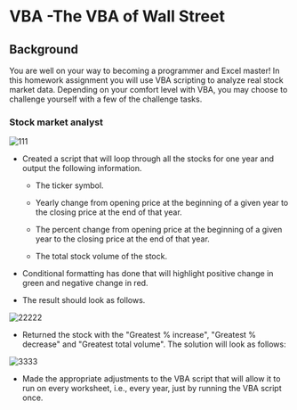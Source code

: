 # VBA -The VBA of Wall Street

## Background

You are well on your way to becoming a programmer and Excel master! In this homework assignment you will use VBA scripting to analyze real stock market data. Depending on your comfort level with VBA, you may choose to challenge yourself with a few of the challenge tasks.

### Stock market analyst

![111](https://user-images.githubusercontent.com/68926116/106816712-c6422e00-6643-11eb-8cbf-c3786e04ee6a.jpg)

* Created a script that will loop through all the stocks for one year and output the following information.

  * The ticker symbol.

  * Yearly change from opening price at the beginning of a given year to the closing price at the end of that year.

  * The percent change from opening price at the beginning of a given year to the closing price at the end of that year.

  * The total stock volume of the stock.

* Conditional formatting has done that will highlight positive change in green and negative change in red.

* The result should look as follows.

![22222](https://user-images.githubusercontent.com/68926116/106816719-c80bf180-6643-11eb-9fe4-eeab5b382ce0.png)

* Returned the stock with the "Greatest % increase", "Greatest % decrease" and "Greatest total volume". The solution will look as follows:

![3333](https://user-images.githubusercontent.com/68926116/106816727-c9d5b500-6643-11eb-9069-661adc114c89.png)

* Made the appropriate adjustments to the VBA script that will allow it to run on every worksheet, i.e., every year, just by running the VBA script once.
